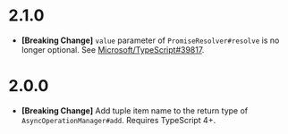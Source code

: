 # 2.1.0

* **[Breaking Change]** `value` parameter of `PromiseResolver#resolve` is no longer optional. See [Microsoft/TypeScript#39817](https://github.com/microsoft/TypeScript/pull/39817).

# 2.0.0

* **[Breaking Change]** Add tuple item name to the return type of `AsyncOperationManager#add`. Requires TypeScript 4+.
